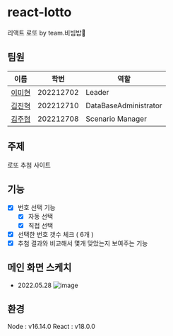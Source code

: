 # react-lotto
리액트 로또 by team.비빔밥🍚

## 팀원
|이름|학번|역할|
|------|---|---|
|[이미현](https://github.com/mihyunLee)|202212702|Leader|
|[김진혁](https://github.com/KJH9612)|202212710|DataBaseAdministrator|
|[김주협](https://github.com/faithinker)|202212708|Scenario Manager|

## 주제
로또 추첨 사이트

## 기능 

- [x] 번호 선택 기능
  - [x] 자동 선택
  - [x] 직접 선택
- [x] 선택한 번호 갯수 체크 ( 6개 )
- [x] 추첨 결과와 비교해서 몇개 맞았는지 보여주는 기능

## 메인 화면 스케치
- 2022.05.28
![image](https://user-images.githubusercontent.com/51310674/170875273-6c466f5a-1465-4b92-b2d5-d6793e8e58d8.png)

## 환경
Node : v16.14.0
React : v18.0.0

